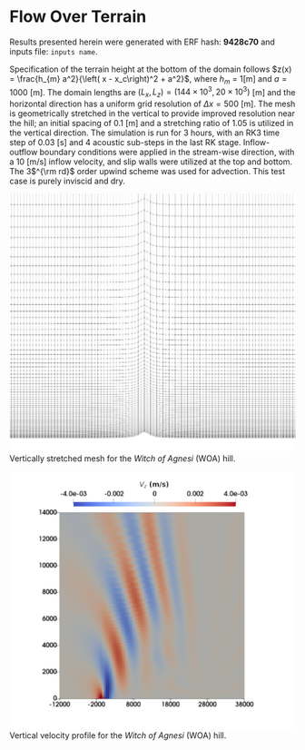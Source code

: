 # Flow Over Terrain

Results presented herein were generated with ERF hash: **9428c70** and inputs file: `inputs name`.
     
Specification of the terrain height at the bottom of the domain follows $z(x) = \frac{h_{m} a^2}{\left( x - x_c\right)^2 + a^2}$, where $h_m$ = 1[m] and $a = 1000$ [m]. The domain lengths are $(L_x, L_z) = (144\times 10^3, 20\times 10^3)$ [m] and the  horizontal direction has a uniform grid resolution of $\Delta x = 500$ [m]. The mesh is geometrically stretched in the vertical to provide improved resolution near the hill; an initial spacing of 0.1 [m] and a stretching ratio of 1.05 is utilized in the vertical direction. The simulation is run for 3 hours, with an RK3 time step of 0.03 [s] and 4 acoustic sub-steps in the last RK stage. Inflow-outflow boundary conditions were applied in the stream-wise direction, with a 10 [m/s] inflow velocity, and slip walls were utilized at the top and bottom. The 3$^{\rm rd}$ order upwind scheme was used for advection. This test case is purely inviscid and dry.

![WOA mesh](WoA_mesh.png)
Vertically stretched mesh for the *Witch of Agnesi* (WOA) hill.

![WOA z vel](WoA_zvel.png)
Vertical velocity profile for the *Witch of Agnesi* (WOA) hill.
